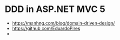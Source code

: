 # DDD in ASP.NET MVC 5
+ https://manhng.com/blog/domain-driven-design/
+ https://github.com/EduardoPires
+ 
